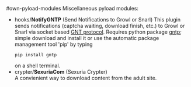 #own-pyload-modules
Miscellaneous pyload modules:
- hooks/**NotifyGNTP** (Send Notifications to Growl or Snarl)
  This plugin sends notifications (captcha waiting, download finish, etc.) to Growl or Snarl via socket based [GNT protocol](http://www.growlforwindows.com/gfw/help/gntp.aspx). Requires python package [ gntp](https://github.com/kfdm/gntp); simple download and install it or use the automatic package management tool 'pip' by typing
  ```
  pip install gntp
  ```
  on a shell terminal.
- crypter/**SexuriaCom** (Sexuria Crypter)<br />
  A convienient way to download content from the adult site.
